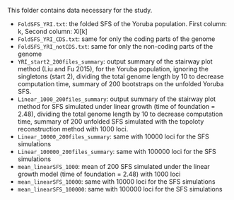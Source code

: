 This folder contains data necessary for the study.
- `FoldSFS_YRI.txt`: the folded SFS of the Yoruba population. First column: k, Second column: Xi[k]
- `FoldSFS_YRI_CDS.txt`: same for only the coding parts of the genome
- `FoldSFS_YRI_notCDS.txt`: same for only the non-coding parts of the genome
- `YRI_start2_200files_summary`: output summary of the stairway plot method (Liu and Fu 2015), for the Yoruba population, ignoring the singletons (start 2), dividing the total genome length by 10 to decrease computation time, summary of 200 bootstraps on the unfolded Yoruba SFS.
- `Linear_1000_200files_summary`: output summary of the stairway plot method for SFS simulated under linear growth (time of foundation = 2.48), dividing the total genome length by 10 to decrease computation time, summary of 200 unfolded SFS simulated with the topoloty reconstruction method with 1000 loci.
- `Linear_10000_200files_summary`: same with 10000 loci for the SFS simulations
- `Linear_100000_200files_summary`: same with 100000 loci for the SFS simulations
- `mean_linearSFS_1000`: mean of 200 SFS simulated under the linear growth model (time of foundation = 2.48) with 1000 loci
- `mean_linearSFS_10000`: same with 10000 loci for the SFS simulations
- `mean_linearSFS_100000`: same with 100000 loci for the SFS simulations